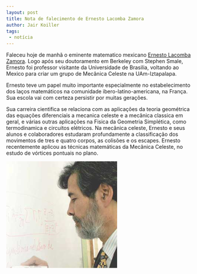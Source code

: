 ```yaml
---
layout: post
title: Nota de falecimento de Ernesto Lacomba Zamora
author: Jair Koiller
tags:
 - notícia
---
```


Faleceu hoje de manhã o eminente matematico mexicano
[Ernesto Lacomba Zamora](http://www.genealogy.math.ndsu.nodak.edu/id.php?id=32582).
Logo após seu doutoramento em Berkeley com Stephen Smale, Ernesto foi
professor visitante da Universidade de Brasilia, voltando ao Mexico
para criar um grupo de Mecânica Celeste na UAm-Iztapalapa.

Ernesto teve um papel muito importante especialmente no
estabelecimento dos laços matemáticos na comunidade
ibero-latino-americana, na França. Sua escola vai com certeza
persistir por muitas gerações.

Sua carreira cientifica se relaciona com as aplicações da teoria
geométrica das equações diferenciais a mecanica celeste e a mecânica
classica em geral, e várias outras aplicações na Fisica da Geometria
Simplética, como termodinamica e circuitos elétricos. Na mecânica
celeste, Ernesto e seus alunos e colaboradores estudaram profundamente
a classificação dos movimentos de tres e quatro corpos, as colisões e
os escapes.  Ernesto recentemente aplicou as técnicas matemáticas da
Mecânica Celeste, no estudo de vórtices pontuais no plano.

![Ernesto Lacomba Zamora](/images/20120626-ernesto.jpg)
